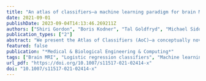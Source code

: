 ```yaml
---
title: "An atlas of classifiers—a machine learning paradigm for brain MRI segmentation"
date: 2021-09-01
publishDate: 2023-09-04T14:13:46.269211Z
authors: ["Shiri Gordon", "Boris Kodner", "Tal Goldfryd", "Michael Sidorov", "Jacob Goldberger", "Tammy Riklin Raviv"]
publication_types: ["2"]
abstract: "We present the Atlas of Classifiers (AoC)—a conceptually novel framework for brain MRI segmentation. The AoC is a spatial map of voxel-wise multinomial logistic regression (LR) functions learned from the labeled data. Upon convergence, the resulting fixed LR weights, a few for each voxel, represent the training dataset. It can, therefore, be considered as a light-weight learning machine, which despite its low capacity does not underfit the problem. The AoC construction is independent of the actual intensities of the test images, providing the flexibility to train it on the available labeled data and use it for the segmentation of images from different datasets and modalities. In this sense, it does not overfit the training data, as well. The proposed method has been applied to numerous publicly available datasets for the segmentation of brain MRI tissues and is shown to be robust to noise and outreach commonly used methods. Promising results were also obtained for multi-modal, cross-modality MRI segmentation. Finally, we show how AoC trained on brain MRIs of healthy subjects can be exploited for lesion segmentation of multiple sclerosis patients."
featured: false
publication: "*Medical & Biological Engineering & Computing*"
tags: ["Brain MRI", "Logistic regression classifiers", "Machine learning", "MS-lesions", "Segmentation"]
url_pdf: "https://doi.org/10.1007/s11517-021-02414-x"
doi: "10.1007/s11517-021-02414-x"
---
```


